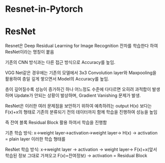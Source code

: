 # Resnet-in-Pytorch

ResNet
=====

Resnet은 Deep Residual Learning for Image Recognition 잔차를 학습한다 하여 ResNet이라는 명칭이 붙음

기존의 CNN 방식과는 다른 접근 방식으로 Accuracy를 높임.

VGG Net같은 경우에는 기존의 모델에서 3x3 Convolution layer와 Maxpooling을 활용하여 층일 깊게 쌓으면서 Model의 Accuracy를 높임.

층이 깊어질수록 성능이 증가하긴 하나 어느정도 수준에 다다르면 오히려 과적합이 발생하며 Update가 안되는 상황이 발상하며, Gradient Vanishing 문제가 발생.

ResNet은 이러한 여러 문제점을 보안하기 위하여 예측하려는 output H(x) 보다는 F(x)+x의 형태로 기존의 분류되기 전의 데이터까지 함께 학습을 진행하여 성능을 높임

즉 잔여 블록 Residual Block 활용 하여서 학습을 진행함

기존 학습 방식: x->weight layer->activation->weight layer-> H(x) -> activation = plain layer 이러한 학습 형태를

ResNet 학습 방식: x->weight layer -> activation -> weight layer-> F(x)+x(앞서 학습된 정보 그대로 가져오고 F(x)=잔여정보) -> activation = Residual Block 



